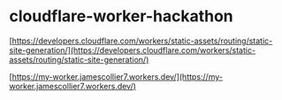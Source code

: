 # cloudflare-worker-hackathon

[https://developers.cloudflare.com/workers/static-assets/routing/static-site-generation/](https://developers.cloudflare.com/workers/static-assets/routing/static-site-generation/)

[https://my-worker.jamescollier7.workers.dev/](https://my-worker.jamescollier7.workers.dev/)
